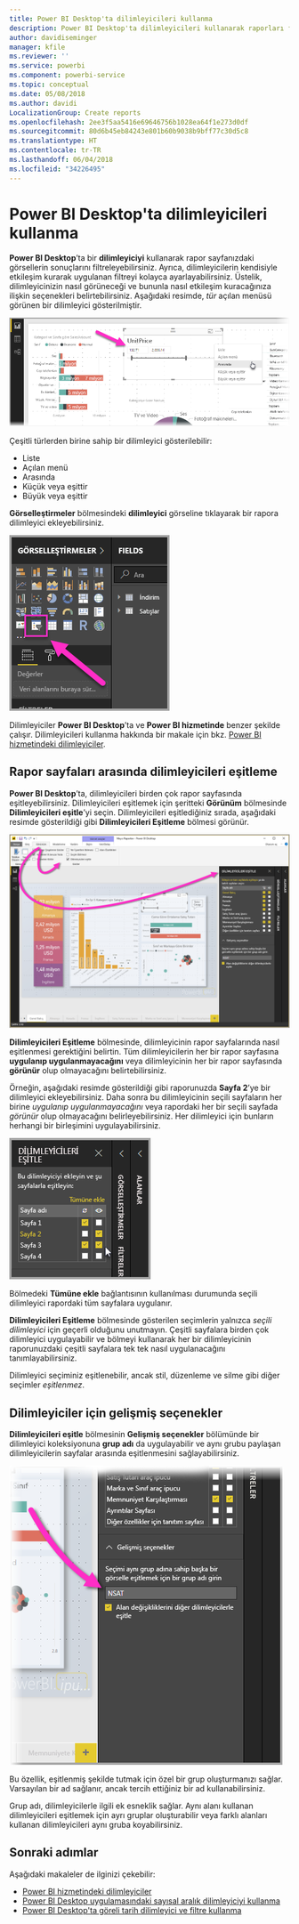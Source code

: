 ```yaml
---
title: Power BI Desktop'ta dilimleyicileri kullanma
description: Power BI Desktop'ta dilimleyicileri kullanarak raporları filtreleyebilir, vurgulayabilir ve özelleştirebilirsiniz
author: davidiseminger
manager: kfile
ms.reviewer: ''
ms.service: powerbi
ms.component: powerbi-service
ms.topic: conceptual
ms.date: 05/08/2018
ms.author: davidi
LocalizationGroup: Create reports
ms.openlocfilehash: 2ee3f5aa5416e69646756b1028ea64f1e273d0df
ms.sourcegitcommit: 80d6b45eb84243e801b60b9038b9bff77c30d5c8
ms.translationtype: HT
ms.contentlocale: tr-TR
ms.lasthandoff: 06/04/2018
ms.locfileid: "34226495"
---
```

# <a name="using-slicers-power-bi-desktop"></a>Power BI Desktop'ta dilimleyicileri kullanma

**Power BI Desktop**’ta bir **dilimleyiciyi** kullanarak rapor sayfanızdaki görsellerin sonuçlarını filtreleyebilirsiniz. Ayrıca, dilimleyicilerin kendisiyle etkileşim kurarak uygulanan filtreyi kolayca ayarlayabilirsiniz. Üstelik, dilimleyicinizin nasıl görüneceği ve bununla nasıl etkileşim kuracağınıza ilişkin seçenekleri belirtebilirsiniz. Aşağıdaki resimde, *tür* açılan menüsü görünen bir dilimleyici gösterilmiştir. 

![Masaüstündeki dilimleyiciler](media/desktop-slicers/desktop-slicers_01.png)

Çeşitli türlerden birine sahip bir dilimleyici gösterilebilir:

* Liste
* Açılan menü
* Arasında
* Küçük veya eşittir
* Büyük veya eşittir

**Görselleştirmeler** bölmesindeki **dilimleyici** görseline tıklayarak bir rapora dilimleyici ekleyebilirsiniz.

![dilimleyici görsel türü](media/desktop-slicers/desktop-slicers_02.png)

Dilimleyiciler **Power BI Desktop**’ta ve **Power BI hizmetinde** benzer şekilde çalışır. Dilimleyicileri kullanma hakkında bir makale için bkz. [Power BI hizmetindeki dilimleyiciler](power-bi-visualization-slicers.md).

## <a name="synchronize-slicers-across-report-pages"></a>Rapor sayfaları arasında dilimleyicileri eşitleme

**Power BI Desktop**’ta, dilimleyicileri birden çok rapor sayfasında eşitleyebilirsiniz. Dilimleyicileri eşitlemek için şeritteki **Görünüm** bölmesinde **Dilimleyicileri eşitle**’yi seçin. Dilimleyicileri eşitlediğiniz sırada, aşağıdaki resimde gösterildiği gibi **Dilimleyicileri Eşitleme** bölmesi görünür.

![dilimleyicileri eşitle bölmesini gösterme](media/desktop-slicers/desktop-slicers_03.png)

**Dilimleyicileri Eşitleme** bölmesinde, dilimleyicinin rapor sayfalarında nasıl eşitlenmesi gerektiğini belirtin. Tüm dilimleyicilerin her bir rapor sayfasına **uygulanıp uygulanmayacağını** veya dilimleyicinin her bir rapor sayfasında **görünür** olup olmayacağını belirtebilirsiniz.

Örneğin, aşağıdaki resimde gösterildiği gibi raporunuzda **Sayfa 2**’ye bir dilimleyici ekleyebilirsiniz. Daha sonra bu dilimleyicinin seçili sayfaların her birine *uygulanıp uygulanmayacağını* veya rapordaki her bir seçili sayfada *görünür* olup olmayacağını belirleyebilirsiniz. Her dilimleyici için bunların herhangi bir birleşimini uygulayabilirsiniz. 

![dilimleyicileri eşitleme](media/desktop-slicers/desktop-slicers_04.png)

Bölmedeki **Tümüne ekle** bağlantısının kullanılması durumunda seçili dilimleyici rapordaki tüm sayfalara uygulanır.


**Dilimleyicileri Eşitleme** bölmesinde gösterilen seçimlerin yalnızca *seçili dilimleyici* için geçerli olduğunu unutmayın. Çeşitli sayfalara birden çok dilimleyici uygulayabilir ve bölmeyi kullanarak her bir dilimleyicinin raporunuzdaki çeşitli sayfalara tek tek nasıl uygulanacağını tanımlayabilirsiniz. 

Dilimleyici seçiminiz eşitlenebilir, ancak stil, düzenleme ve silme gibi diğer seçimler *eşitlenmez*. 

## <a name="advanced-options-for-slicers"></a>Dilimleyiciler için gelişmiş seçenekler

**Dilimleyicileri eşitle** bölmesinin **Gelişmiş seçenekler** bölümünde bir dilimleyici koleksiyonuna **grup adı** da uygulayabilir ve aynı grubu paylaşan dilimleyicilerin sayfalar arasında eşitlenmesini sağlayabilirsiniz. 

![dilimleyiciler için grup adı](media/desktop-slicers/desktop-slicers_05.png)

Bu özellik, eşitlenmiş şekilde tutmak için özel bir grup oluşturmanızı sağlar. Varsayılan bir ad sağlanır, ancak tercih ettiğiniz bir ad kullanabilirsiniz. 

Grup adı, dilimleyicilerle ilgili ek esneklik sağlar. Aynı alanı kullanan dilimleyicileri eşitlemek için ayrı gruplar oluşturabilir veya farklı alanları kullanan dilimleyicileri aynı gruba koyabilirsiniz. 


## <a name="next-steps"></a>Sonraki adımlar

Aşağıdaki makaleler de ilginizi çekebilir:

* [Power BI hizmetindeki dilimleyiciler](power-bi-visualization-slicers.md)
* [Power BI Desktop uygulamasındaki sayısal aralık dilimleyiciyi kullanma](desktop-slicer-numeric-range.md)
* [Power BI Desktop'ta göreli tarih dilimleyici ve filtre kullanma](desktop-slicer-filter-date-range.md)

